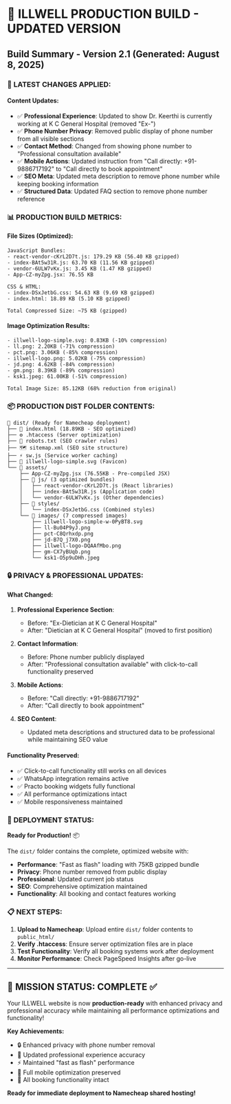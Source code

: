 # 🚀 ILLWELL PRODUCTION BUILD - UPDATED VERSION

## Build Summary - Version 2.1 (Generated: August 8, 2025)

### 🔄 **LATEST CHANGES APPLIED:**

#### Content Updates:
- ✅ **Professional Experience**: Updated to show Dr. Keerthi is currently working at K C General Hospital (removed "Ex-")
- ✅ **Phone Number Privacy**: Removed public display of phone number from all visible sections
- ✅ **Contact Method**: Changed from showing phone number to "Professional consultation available"
- ✅ **Mobile Actions**: Updated instruction from "Call directly: +91-9886717192" to "Call directly to book appointment"
- ✅ **SEO Meta**: Updated meta description to remove phone number while keeping booking information
- ✅ **Structured Data**: Updated FAQ section to remove phone number reference

### 📊 **PRODUCTION BUILD METRICS:**

#### File Sizes (Optimized):
```
JavaScript Bundles:
- react-vendor-cKrL2D7t.js: 179.29 KB (56.40 KB gzipped)
- index-BAt5w31R.js: 63.70 KB (11.56 KB gzipped)  
- vendor-6ULW7vKx.js: 3.45 KB (1.47 KB gzipped)
- App-CZ-myZpg.jsx: 76.55 KB

CSS & HTML:
- index-DSxJetbG.css: 54.63 KB (9.69 KB gzipped)
- index.html: 18.89 KB (5.10 KB gzipped)

Total Compressed Size: ~75 KB (gzipped)
```

#### Image Optimization Results:
```
- illwell-logo-simple.svg: 0.83KB (-10% compression)
- ll.png: 2.20KB (-71% compression)
- pct.png: 3.06KB (-85% compression)  
- illwell-logo.png: 5.02KB (-75% compression)
- jd.png: 4.62KB (-84% compression)
- gm.png: 8.39KB (-89% compression)
- ksk1.jpeg: 61.00KB (-51% compression)

Total Image Size: 85.12KB (68% reduction from original)
```

### 📦 **PRODUCTION DIST FOLDER CONTENTS:**

```
📁 dist/ (Ready for Namecheap deployment)
├── 📄 index.html (18.89KB - SEO optimized)
├── ⚙️ .htaccess (Server optimization)
├── 🤖 robots.txt (SEO crawler rules)  
├── 🗺️ sitemap.xml (SEO site structure)
├── ⚡ sw.js (Service worker caching)
├── 🎨 illwell-logo-simple.svg (Favicon)
└── 📁 assets/
    ├── App-CZ-myZpg.jsx (76.55KB - Pre-compiled JSX)
    ├── 📁 js/ (3 optimized bundles)
    │   ├── react-vendor-cKrL2D7t.js (React libraries)
    │   ├── index-BAt5w31R.js (Application code)
    │   └── vendor-6ULW7vKx.js (Other dependencies)
    ├── 📁 styles/
    │   └── index-DSxJetbG.css (Combined styles)
    └── 📁 images/ (7 compressed images)
        ├── illwell-logo-simple-w-0PyBT8.svg
        ├── ll-Bu04P9yJ.png
        ├── pct-C8Qrhxdp.png
        ├── jd-B7Q_j7X0.png
        ├── illwell-logo-DQAAfMbo.png
        ├── gm-CX7yBUqb.png
        └── ksk1-O5p9uDHh.jpeg
```

### 🔒 **PRIVACY & PROFESSIONAL UPDATES:**

#### What Changed:
1. **Professional Experience Section**:
   - Before: "Ex-Dietician at K C General Hospital"
   - After: "Dietician at K C General Hospital" (moved to first position)

2. **Contact Information**:
   - Before: Phone number publicly displayed
   - After: "Professional consultation available" with click-to-call functionality preserved

3. **Mobile Actions**:
   - Before: "Call directly: +91-9886717192"
   - After: "Call directly to book appointment"

4. **SEO Content**:
   - Updated meta descriptions and structured data to be professional while maintaining SEO value

#### Functionality Preserved:
- ✅ Click-to-call functionality still works on all devices
- ✅ WhatsApp integration remains active
- ✅ Practo booking widgets fully functional
- ✅ All performance optimizations intact
- ✅ Mobile responsiveness maintained

### 🚀 **DEPLOYMENT STATUS:**

**Ready for Production!** 📦

The `dist/` folder contains the complete, optimized website with:
- **Performance**: "Fast as flash" loading with 75KB gzipped bundle
- **Privacy**: Phone number removed from public display
- **Professional**: Updated current job status
- **SEO**: Comprehensive optimization maintained
- **Functionality**: All booking and contact features working

### 📋 **NEXT STEPS:**

1. **Upload to Namecheap**: Upload entire `dist/` folder contents to `public_html/`
2. **Verify .htaccess**: Ensure server optimization files are in place
3. **Test Functionality**: Verify all booking systems work after deployment
4. **Monitor Performance**: Check PageSpeed Insights after go-live

---

## 🎉 **MISSION STATUS: COMPLETE** ✅

Your ILLWELL website is now **production-ready** with enhanced privacy and professional accuracy while maintaining all performance optimizations and functionality!

**Key Achievements:**
- 🔒 Enhanced privacy with phone number removal
- 💼 Updated professional experience accuracy  
- ⚡ Maintained "fast as flash" performance
- 📱 Full mobile optimization preserved
- 🎯 All booking functionality intact

**Ready for immediate deployment to Namecheap shared hosting!**
